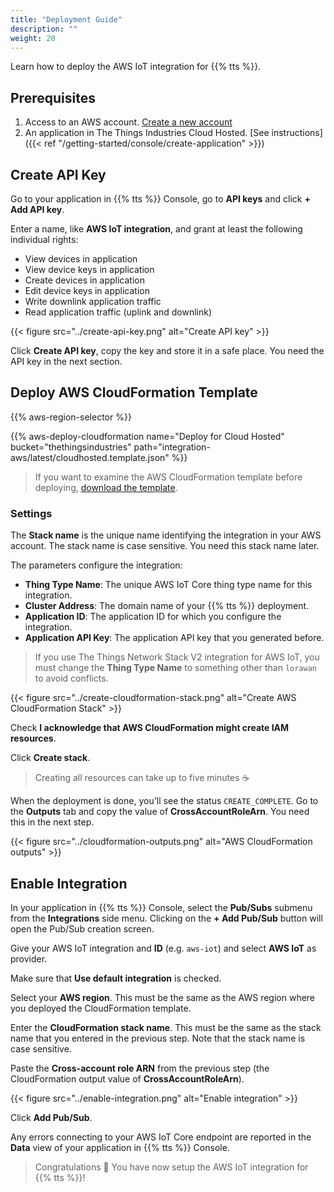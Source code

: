 ```yaml
---
title: "Deployment Guide"
description: ""
weight: 20
---
```


Learn how to deploy the AWS IoT integration for {{% tts %}}.

<!--more-->

## Prerequisites

1. Access to an AWS account. [Create a new account](https://aws.amazon.com/resources/create-account/)
2. An application in The Things Industries Cloud Hosted. [See instructions]({{< ref "/getting-started/console/create-application" >}})

## Create API Key

Go to your application in {{% tts %}} Console, go to **API keys** and click **+ Add API key**.

Enter a name, like **AWS IoT integration**, and grant at least the following individual rights:

- View devices in application
- View device keys in application
- Create devices in application
- Edit device keys in application
- Write downlink application traffic
- Read application traffic (uplink and downlink)

{{< figure src="../create-api-key.png" alt="Create API key" >}}

Click **Create API key**, copy the key and store it in a safe place. You need the API key in the next section.

## Deploy AWS CloudFormation Template

{{% aws-region-selector %}}

{{% aws-deploy-cloudformation name="Deploy for Cloud Hosted" bucket="thethingsindustries" path="integration-aws/latest/cloudhosted.template.json" %}}

> If you want to examine the AWS CloudFormation template before deploying, [download the template](https://s3.amazonaws.com/thethingsindustries/integration-aws/latest/cloudhosted.template.json).

### Settings

The **Stack name** is the unique name identifying the integration in your AWS account. The stack name is case sensitive. You need this stack name later.

The parameters configure the integration:

- **Thing Type Name**: The unique AWS IoT Core thing type name for this integration.
- **Cluster Address**: The domain name of your {{% tts %}} deployment.
- **Application ID**: The application ID for which you configure the integration.
- **Application API Key**: The application API key that you generated before.

> If you use The Things Network Stack V2 integration for AWS IoT, you must change the **Thing Type Name** to something other than `lorawan` to avoid conflicts.

{{< figure src="../create-cloudformation-stack.png" alt="Create AWS CloudFormation Stack" >}}

Check **I acknowledge that AWS CloudFormation might create IAM resources**.

Click **Create stack**.

> Creating all resources can take up to five minutes ☕

When the deployment is done, you'll see the status `CREATE_COMPLETE`. Go to the **Outputs** tab and copy the value of **CrossAccountRoleArn**. You need this in the next step.

{{< figure src="../cloudformation-outputs.png" alt="AWS CloudFormation outputs" >}}

## Enable Integration

In your application in {{% tts %}} Console, select the **Pub/Subs** submenu from the **Integrations** side menu. Clicking on the **+ Add Pub/Sub** button will open the Pub/Sub creation screen.

Give your AWS IoT integration and **ID** (e.g. `aws-iot`) and select **AWS IoT** as provider.

Make sure that **Use default integration** is checked.

Select your **AWS region**. This must be the same as the AWS region where you deployed the CloudFormation template.

Enter the **CloudFormation stack name**. This must be the same as the stack name that you entered in the previous step. Note that the stack name is case sensitive.

Paste the **Cross-account role ARN** from the previous step (the CloudFormation output value of **CrossAccountRoleArn**).

{{< figure src="../enable-integration.png" alt="Enable integration" >}}

Click **Add Pub/Sub**.

Any errors connecting to your AWS IoT Core endpoint are reported in the **Data** view of your application in {{% tts %}} Console.

> Congratulations 🎉 You have now setup the AWS IoT integration for {{% tts %}}!
